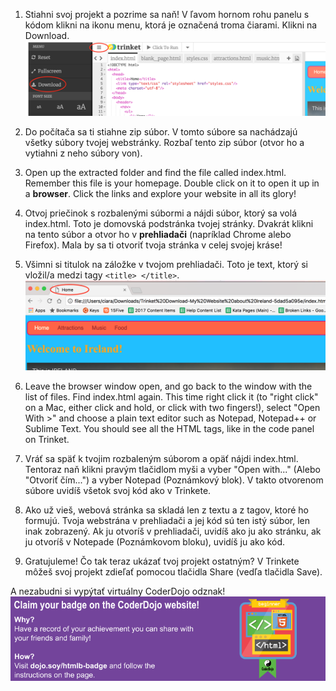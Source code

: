 1. Stiahni svoj projekt a pozrime sa naň! V ľavom hornom rohu panelu s kódom klikni na ikonu menu, ktorá je označená troma čiarami. Klikni na Download. ![](assets/DownloadMenuCircled.png)

2. Do počítača sa ti stiahne zip súbor. V tomto súbore sa nachádzajú všetky súbory tvojej webstránky. Rozbaľ tento zip súbor (otvor ho a vytiahni z neho súbory von).

3. Open up the extracted folder and find the file called index.html. Remember this file is your homepage. Double click on it to open it up in a **browser**. Click the links and explore your website in all its glory!

3. Otvoj priečinok s rozbalenými súbormi a nájdi súbor, ktorý sa volá index.html. Toto je domovská podstránka tvojej stránky. Dvakrát klikni na tento súbor a otvor ho v **prehliadači** (napríklad Chrome alebo Firefox). Mala by sa ti otvoriť tvoja stránka v celej svojej kráse!

4. Všimni si titulok na záložke v tvojom prehliadači. Toto je text, ktorý si vložil/a medzi tagy `<title> </title>`.![](assets/LocalFileWindowTitle.png)

5. Leave the browser window open, and go back to the window with the list of files. Find index.html again. This time right click it \(to "right click" on a Mac, either click and hold, or click with two fingers!\), select "Open With &gt;" and choose a plain text editor such as Notepad, Notepad++ or Sublime Text. You should see all the HTML tags, like in the code panel on Trinket.

5. Vráť sa späť k tvojim rozbaleným súborom a opäť nájdi index.html. Tentoraz naň klikni pravým tlačidlom myši a vyber "Open with..." (Alebo "Otvoriť čím...") a vyber Notepad (Poznámkový blok). V takto otvorenom súbore uvidíš všetok svoj kód ako v Trinkete.

6. Ako už vieš, webová stránka sa skladá len z textu a z tagov, ktoré ho formujú. Tvoja webstrána v prehliadači a jej kód sú ten istý súbor, len inak zobrazený. Ak ju otvoríš v prehliadači, uvidíš ako ju ako stránku, ak ju otvoríš v Notepade (Poznámkovom bloku), uvidíš ju ako kód.

7. Gratujuleme! Čo tak teraz ukázať tvoj projekt ostatným? V Trinkete môžeš svoj projekt zdieľať pomocou tlačidla Share (vedľa tlačidla Save). 

  A nezabudni si vypýtať virtuálny CoderDojo odznak! ![](assets/badge-footer-image-html-beginner.png)




